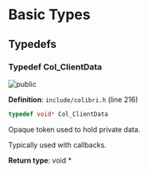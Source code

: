 <a id="group__basic__types"></a>
# Basic Types





## Typedefs

<a id="group__basic__types_1ga52e127a5c635bcb88f252efd210ca1a5"></a>
### Typedef Col\_ClientData

![][public]

**Definition**: `include/colibri.h` (line 216)

```cpp
typedef void* Col_ClientData
```

Opaque token used to hold private data.

Typically used with callbacks.



**Return type**: void *

[public]: https://img.shields.io/badge/-public-brightgreen (public)
[C++]: https://img.shields.io/badge/language-C%2B%2B-blue (C++)
[Markdown]: https://img.shields.io/badge/language-Markdown-blue (Markdown)
[private]: https://img.shields.io/badge/-private-red (private)
[static]: https://img.shields.io/badge/-static-lightgrey (static)